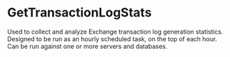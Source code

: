 # GetTransactionLogStats
Used to collect and analyze Exchange transaction log generation statistics. Designed to be run as an hourly scheduled task, on the top of each hour. Can be run against one or more servers and databases.
